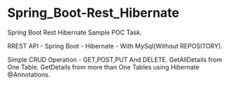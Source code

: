 # Spring_Boot-Rest_Hibernate
Spring Boot Rest Hibernate Sample POC Task.

RREST API - Spring Boot - Hibernate - With MySql(Without REPOSITORY).

Simple CRUD Operation - GET,POST,PUT And DELETE.
GetAllDetails from One Table. 
GetDetails from more than One Tables using Hibernate @Annotations.
